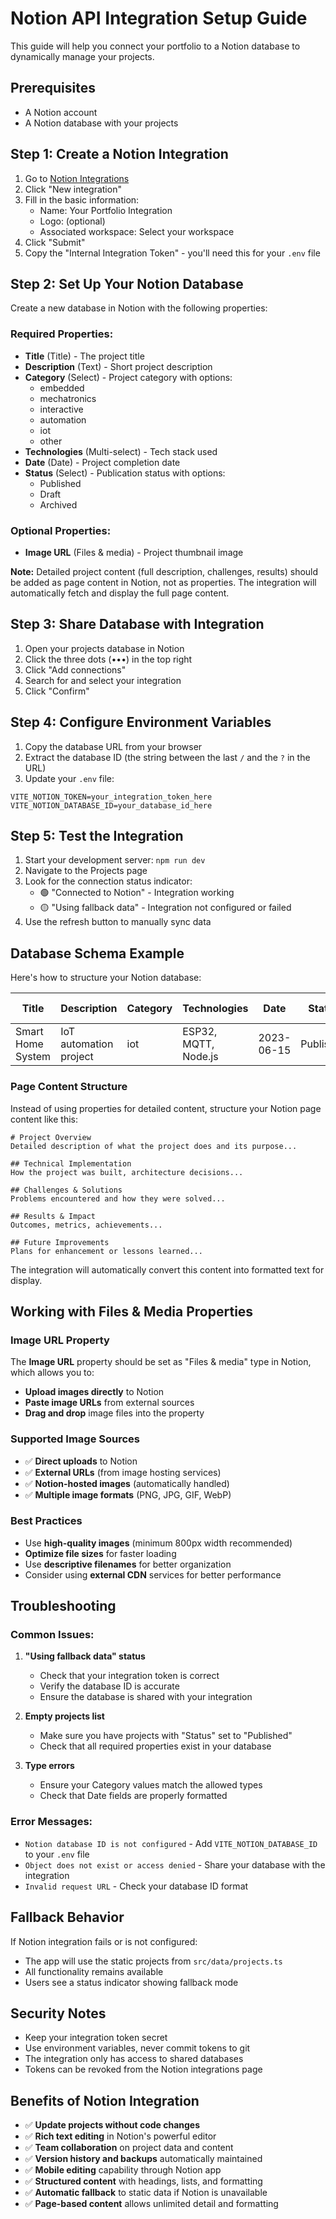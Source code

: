 # Notion API Integration Setup Guide

This guide will help you connect your portfolio to a Notion database to dynamically manage your projects.

## Prerequisites

- A Notion account
- A Notion database with your projects

## Step 1: Create a Notion Integration

1. Go to [Notion Integrations](https://www.notion.so/my-integrations)
2. Click "New integration"
3. Fill in the basic information:
   - Name: Your Portfolio Integration
   - Logo: (optional)
   - Associated workspace: Select your workspace
4. Click "Submit"
5. Copy the "Internal Integration Token" - you'll need this for your `.env` file

## Step 2: Set Up Your Notion Database

Create a new database in Notion with the following properties:

### Required Properties:
- **Title** (Title) - The project title
- **Description** (Text) - Short project description
- **Category** (Select) - Project category with options:
  - embedded
  - mechatronics
  - interactive
  - automation
  - iot
  - other
- **Technologies** (Multi-select) - Tech stack used
- **Date** (Date) - Project completion date
- **Status** (Select) - Publication status with options:
  - Published
  - Draft
  - Archived

### Optional Properties:
- **Image URL** (Files & media) - Project thumbnail image

**Note:** Detailed project content (full description, challenges, results) should be added as page content in Notion, not as properties. The integration will automatically fetch and display the full page content.

## Step 3: Share Database with Integration

1. Open your projects database in Notion
2. Click the three dots (•••) in the top right
3. Click "Add connections"
4. Search for and select your integration
5. Click "Confirm"

## Step 4: Configure Environment Variables

1. Copy the database URL from your browser
2. Extract the database ID (the string between the last `/` and the `?` in the URL)
3. Update your `.env` file:

```env
VITE_NOTION_TOKEN=your_integration_token_here
VITE_NOTION_DATABASE_ID=your_database_id_here
```

## Step 5: Test the Integration

1. Start your development server: `npm run dev`
2. Navigate to the Projects page
3. Look for the connection status indicator:
   - 🟢 "Connected to Notion" - Integration working
   - 🟡 "Using fallback data" - Integration not configured or failed
4. Use the refresh button to manually sync data

## Database Schema Example

Here's how to structure your Notion database:

| Title | Description | Category | Technologies | Date | Status | Image URL |
|-------|-------------|----------|--------------|------|--------|-----------|
| Smart Home System | IoT automation project | iot | ESP32, MQTT, Node.js | 2023-06-15 | Published | [uploaded image] |

### Page Content Structure

Instead of using properties for detailed content, structure your Notion page content like this:

```
# Project Overview
Detailed description of what the project does and its purpose...

## Technical Implementation
How the project was built, architecture decisions...

## Challenges & Solutions
Problems encountered and how they were solved...

## Results & Impact
Outcomes, metrics, achievements...

## Future Improvements
Plans for enhancement or lessons learned...
```

The integration will automatically convert this content into formatted text for display.

## Working with Files & Media Properties

### Image URL Property
The **Image URL** property should be set as "Files & media" type in Notion, which allows you to:

- **Upload images directly** to Notion
- **Paste image URLs** from external sources
- **Drag and drop** image files into the property

### Supported Image Sources
- ✅ **Direct uploads** to Notion
- ✅ **External URLs** (from image hosting services)
- ✅ **Notion-hosted images** (automatically handled)
- ✅ **Multiple image formats** (PNG, JPG, GIF, WebP)

### Best Practices
- Use **high-quality images** (minimum 800px width recommended)
- **Optimize file sizes** for faster loading
- Use **descriptive filenames** for better organization
- Consider using **external CDN** services for better performance

## Troubleshooting

### Common Issues:

1. **"Using fallback data" status**
   - Check that your integration token is correct
   - Verify the database ID is accurate
   - Ensure the database is shared with your integration

2. **Empty projects list**
   - Make sure you have projects with "Status" set to "Published"
   - Check that all required properties exist in your database

3. **Type errors**
   - Ensure your Category values match the allowed types
   - Check that Date fields are properly formatted

### Error Messages:

- `Notion database ID is not configured` - Add `VITE_NOTION_DATABASE_ID` to your `.env` file
- `Object does not exist or access denied` - Share your database with the integration
- `Invalid request URL` - Check your database ID format

## Fallback Behavior

If Notion integration fails or is not configured:
- The app will use the static projects from `src/data/projects.ts`
- All functionality remains available
- Users see a status indicator showing fallback mode

## Security Notes

- Keep your integration token secret
- Use environment variables, never commit tokens to git
- The integration only has access to shared databases
- Tokens can be revoked from the Notion integrations page

## Benefits of Notion Integration

- ✅ **Update projects without code changes**
- ✅ **Rich text editing** in Notion's powerful editor
- ✅ **Team collaboration** on project data and content
- ✅ **Version history and backups** automatically maintained
- ✅ **Mobile editing** capability through Notion app
- ✅ **Structured content** with headings, lists, and formatting
- ✅ **Automatic fallback** to static data if Notion is unavailable
- ✅ **Page-based content** allows unlimited detail and formatting
